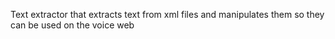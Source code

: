 Text extractor that extracts text from xml files and manipulates them so they can be used on the voice web
